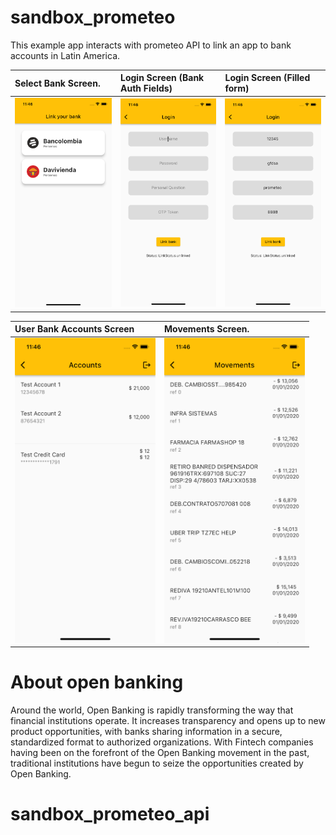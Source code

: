 
# sandbox_prometeo

This example app interacts with prometeo API to link an app to bank accounts in Latin America.

| Select Bank Screen.   | Login Screen (Bank Auth Fields)  | Login Screen (Filled form)  | 
| :-------------------- | :------------------------------- | :-------------------------- | 
| <img src="preview/select_bank_screen.png" width="225"/> | <img src="preview/login_screen_1.png" width="225"/> | <img src="preview/login_screen_2.png" width="225"/> | 

| User Bank Accounts Screen | Movements Screen.                |
| :------------------------ | :------------------------------- |
| <img src="preview/accounts_screen.png" width="225"/> | <img src="preview/movements_screen.png" width="225"/> |

# About open banking

Around the world, Open Banking is rapidly transforming the way that financial institutions operate. It increases transparency and opens up to new product opportunities, with banks sharing information in a secure, standardized format to authorized organizations. With Fintech companies having been on the forefront of the Open Banking movement in the past, traditional institutions have begun to seize the opportunities created by Open Banking.

# sandbox_prometeo_api
